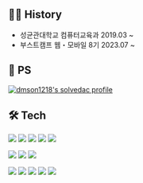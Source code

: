 ## 🧑‍💻 History
- 성균관대학교 컴퓨터교육과 2019.03 ~
- 부스트캠프 웹・모바일 8기 2023.07 ~

## 🏹 PS
[![dmson1218's solvedac profile](http://mazassumnida.wtf/api/v2/generate_badge?boj=dmson1218)](https://solved.ac/profile/dmson1218) 

## 🛠 Tech
<p>
<img src="https://img.shields.io/badge/-Javascript-%23F7DF1E?logo=Javascript&logoColor=black"/>
<img src="https://img.shields.io/badge/C-%232370ED?logo=c&logoColor=white"/>
<img src="https://img.shields.io/badge/C++-00599C?logo=C%2B%2B&logoColor=white"/>
<img src="https://img.shields.io/badge/C%23-%23239120?logo=c-sharp&logoColor=white"/>
<img src="https://img.shields.io/badge/Python-3776AB?logo=Python&logoColor=white"/>
</p>

<p>
<img src="https://img.shields.io/badge/-Node.js-%23339933?logo=Node.js&logoColor=white"/>
<img src="https://img.shields.io/badge/-Express-%23000000?logo=Express&logoColor=white"/>
<img src="https://img.shields.io/badge/-MySQL-%234479A1?logo=MySQL&logoColor=white"/>
</p>

<p>
<img src="https://img.shields.io/badge/Notion-000000?logo=Notion&logoColor=white"/>
<img src="https://img.shields.io/badge/Linux-FCC624?logo=linux&logoColor=black"/>
<img src="https://img.shields.io/badge/Git%20-%23F05033?logo=git&logoColor=white"/>
<img src="https://img.shields.io/badge/GitHub-black?logo=GitHub&logoColor=white"/>
<img src="https://img.shields.io/badge/Unity-064F8C?logo=unity&logoColor=white"/>
</p>
